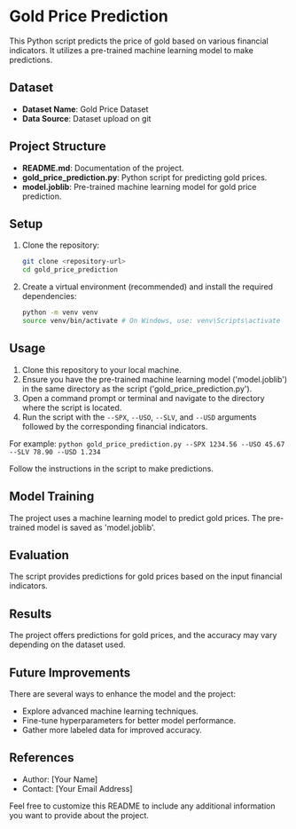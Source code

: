 # Gold Price Prediction

This Python script predicts the price of gold based on various financial indicators. It utilizes a pre-trained machine learning model to make predictions.

## Dataset

- **Dataset Name**: Gold Price Dataset
- **Data Source**: Dataset upload on git

## Project Structure

- **README.md**: Documentation of the project.
- **gold_price_prediction.py**: Python script for predicting gold prices.
- **model.joblib**: Pre-trained machine learning model for gold price prediction.

## Setup
1. Clone the repository:
   ```bash
   git clone <repository-url>
   cd gold_price_prediction

2. Create a virtual environment (recommended) and install the required dependencies:
   ```bash
   python -m venv venv
   source venv/bin/activate # On Windows, use: venv\Scripts\activate

## Usage

1. Clone this repository to your local machine.
2. Ensure you have the pre-trained machine learning model ('model.joblib') in the same directory as the script ('gold_price_prediction.py').
3. Open a command prompt or terminal and navigate to the directory where the script is located.
4. Run the script with the `--SPX`, `--USO`, `--SLV`, and `--USD` arguments followed by the corresponding financial indicators.

For example:
    `python gold_price_prediction.py --SPX 1234.56 --USO 45.67 --SLV 78.90 --USD 1.234`


Follow the instructions in the script to make predictions.

## Model Training

The project uses a machine learning model to predict gold prices. The pre-trained model is saved as 'model.joblib'.

## Evaluation

The script provides predictions for gold prices based on the input financial indicators.

## Results

The project offers predictions for gold prices, and the accuracy may vary depending on the dataset used.

## Future Improvements

There are several ways to enhance the model and the project:

- Explore advanced machine learning techniques.
- Fine-tune hyperparameters for better model performance.
- Gather more labeled data for improved accuracy.

## References

- Author: [Your Name]
- Contact: [Your Email Address]

Feel free to customize this README to include any additional information you want to provide about the project.

